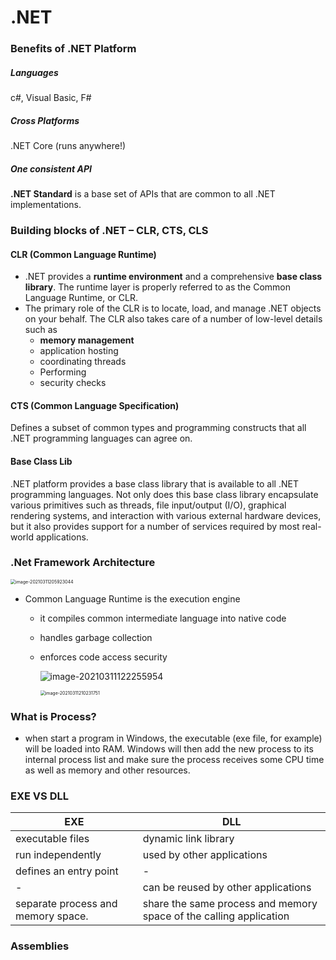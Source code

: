 # .NET

### Benefits of .NET Platform

##### Languages

c#, Visual Basic, F#

##### Cross Platforms

.NET Core (runs anywhere!)

##### One consistent API

**.NET Standard** is a base set of APIs that are common to all .NET implementations.



### Building blocks of .NET – CLR, CTS, CLS

#### CLR (Common Language Runtime)

- .NET provides a **runtime environment** and a comprehensive **base class library**. The runtime layer is properly referred to as the Common Language Runtime, or CLR. 
- The primary role of the CLR is to locate, load, and manage .NET objects on your behalf. The CLR also takes care of a number of low-level details such as 
  - **memory management**
  - application hosting
  - coordinating threads
  - Performing
  - security checks 

#### CTS (Common Language Specification)

Defines a subset of common types and programming constructs that all .NET programming languages can agree on.

#### Base Class Lib

.NET platform provides a base class library that is available to all .NET programming languages. Not only does this base class library encapsulate various primitives such as threads, file input/output (I/O), graphical rendering systems, and interaction with various external hardware devices, but it also provides support for a number of services required by most real-world applications.



### .Net Framework Architecture

<img src="../../../../resources/image-20210311205923044.png" alt="image-20210311205923044" style="zoom:50%;" />

- Common Language Runtime is the execution engine

  - it compiles common intermediate language into native code

  - handles garbage collection

  - enforces code access security

    ![image-20210311122255954](../../../../resources/image-20210311122255954.png)
    
    <img src="../../../../resources/image-20210311210231751.png" alt="image-20210311210231751" style="zoom:50%;" />



### What is Process?

- when start a program in Windows, the executable (exe file, for example) will be loaded into RAM. Windows will then add the new process to its internal process list and make sure the process receives some CPU time as well as memory and other resources.



### EXE VS DLL

| EXE                                | DLL                                                          |
| ---------------------------------- | ------------------------------------------------------------ |
| executable files                   | dynamic link library                                         |
| run independently                  | used by other applications                                   |
| defines an entry point             | -                                                            |
| -                                  | can be reused by other applications                          |
| separate process and memory space. | share the same process and memory space of the calling application |



### Assemblies



